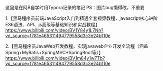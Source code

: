 这里是在阿B自学时用Typora记录的笔记
PS：图片bug懒得改，不重要

1.【黑马程序员前端JavaScript入门到精通全套视频教程，javascript核心进阶ES6语法、API、js高级等基础知识和实战教程】https://www.bilibili.com/video/BV1Y84y1L7Nn?vd_source=f781e465311494779558d3c3e24b110e

2.【黑马程序员JavaWeb开发教程，实现javaweb企业开发全流程（涵盖Spring+MyBatis+SpringMVC+SpringBoot等）】https://www.bilibili.com/video/BV1m84y1w7Tb?vd_source=f781e465311494779558d3c3e24b110e
